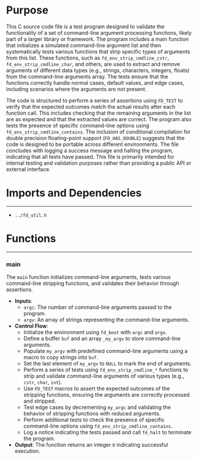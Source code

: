 # Purpose
This C source code file is a test program designed to validate the functionality of a set of command-line argument processing functions, likely part of a larger library or framework. The program includes a main function that initializes a simulated command-line argument list and then systematically tests various functions that strip specific types of arguments from this list. These functions, such as `fd_env_strip_cmdline_cstr`, `fd_env_strip_cmdline_char`, and others, are used to extract and remove arguments of different data types (e.g., strings, characters, integers, floats) from the command-line arguments array. The tests ensure that the functions correctly handle normal cases, default values, and edge cases, including scenarios where the arguments are not present.

The code is structured to perform a series of assertions using `FD_TEST` to verify that the expected outcomes match the actual results after each function call. This includes checking that the remaining arguments in the list are as expected and that the extracted values are correct. The program also tests the presence of specific command-line options using `fd_env_strip_cmdline_contains`. The inclusion of conditional compilation for double precision floating-point support (`FD_HAS_DOUBLE`) suggests that the code is designed to be portable across different environments. The file concludes with logging a success message and halting the program, indicating that all tests have passed. This file is primarily intended for internal testing and validation purposes rather than providing a public API or external interface.
# Imports and Dependencies

---
- `../fd_util.h`


# Functions

---
### main<!-- {{#callable:main}} -->
The `main` function initializes command-line arguments, tests various command-line stripping functions, and validates their behavior through assertions.
- **Inputs**:
    - `argc`: The number of command-line arguments passed to the program.
    - `argv`: An array of strings representing the command-line arguments.
- **Control Flow**:
    - Initialize the environment using `fd_boot` with `argc` and `argv`.
    - Define a buffer `buf` and an array `_my_argv` to store command-line arguments.
    - Populate `my_argv` with predefined command-line arguments using a macro to copy strings into `buf`.
    - Set the last element of `my_argv` to `NULL` to mark the end of arguments.
    - Perform a series of tests using `fd_env_strip_cmdline_*` functions to strip and validate command-line arguments of various types (e.g., `cstr`, `char`, `int`).
    - Use `FD_TEST` macros to assert the expected outcomes of the stripping functions, ensuring the arguments are correctly processed and stripped.
    - Test edge cases by decrementing `my_argc` and validating the behavior of stripping functions with reduced arguments.
    - Perform additional tests to check the presence of specific command-line options using `fd_env_strip_cmdline_contains`.
    - Log a notice indicating the tests passed and call `fd_halt` to terminate the program.
- **Output**: The function returns an integer `0` indicating successful execution.


